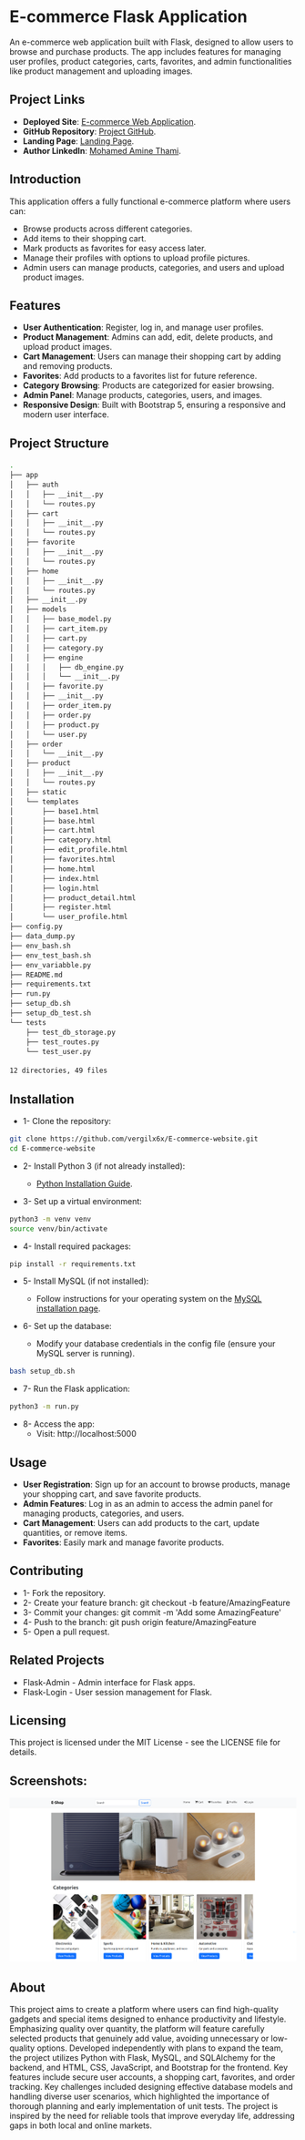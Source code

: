 # E-commerce Flask Application

An e-commerce web application built with Flask, designed to allow users to browse and purchase products. The app includes features for managing user profiles, product categories, carts, favorites, and admin functionalities like product management and uploading images.

## Project Links

- **Deployed Site**: [E-commerce Web Application](https://www.developmentenv.tech/home).
- **GitHub Repository**: [Project GitHub](https://github.com/vergilx6x/E-commerce-website-v2.git).
- **Landing Page**: [Landing Page](https://vergilx6x.github.io/E-commerce-website-v2/).
- **Author LinkedIn**: [Mohamed Amine Thami](https://www.linkedin.com/in/mohamed-amine-thami-526b9b280/).

## Introduction

This application offers a fully functional e-commerce platform where users can:

- Browse products across different categories.
- Add items to their shopping cart.
- Mark products as favorites for easy access later.
- Manage their profiles with options to upload profile pictures.
- Admin users can manage products, categories, and users and upload product images.

## Features
- **User Authentication**: Register, log in, and manage user profiles.
- **Product Management**: Admins can add, edit, delete products, and upload product images.
- **Cart Management**: Users can manage their shopping cart by adding and removing products.
- **Favorites**: Add products to a favorites list for future reference.
- **Category Browsing**: Products are categorized for easier browsing.
- **Admin Panel**: Manage products, categories, users, and images.
- **Responsive Design**: Built with Bootstrap 5, ensuring a responsive and modern user interface.

## Project Structure

```bash
.
├── app
│   ├── auth
│   │   ├── __init__.py
│   │   └── routes.py
│   ├── cart
│   │   ├── __init__.py
│   │   └── routes.py
│   ├── favorite
│   │   ├── __init__.py
│   │   └── routes.py
│   ├── home
│   │   ├── __init__.py
│   │   └── routes.py
│   ├── __init__.py
│   ├── models
│   │   ├── base_model.py
│   │   ├── cart_item.py
│   │   ├── cart.py
│   │   ├── category.py
│   │   ├── engine
│   │   │   ├── db_engine.py
│   │   │   └── __init__.py
│   │   ├── favorite.py
│   │   ├── __init__.py
│   │   ├── order_item.py
│   │   ├── order.py
│   │   ├── product.py
│   │   └── user.py
│   ├── order
│   │   └── __init__.py
│   ├── product
│   │   ├── __init__.py
│   │   └── routes.py
│   ├── static
│   └── templates
│       ├── base1.html
│       ├── base.html
│       ├── cart.html
│       ├── category.html
│       ├── edit_profile.html
│       ├── favorites.html
│       ├── home.html
│       ├── index.html
│       ├── login.html
│       ├── product_detail.html
│       ├── register.html
│       └── user_profile.html
├── config.py
├── data_dump.py
├── env_bash.sh
├── env_test_bash.sh
├── env_variabble.py
├── README.md
├── requirements.txt
├── run.py
├── setup_db.sh
├── setup_db_test.sh
└── tests
    ├── test_db_storage.py
    ├── test_routes.py
    └── test_user.py

12 directories, 49 files

```

## Installation

- 1- Clone the repository:
```bash
git clone https://github.com/vergilx6x/E-commerce-website.git
cd E-commerce-website
```

- 2- Install Python 3 (if not already installed):
  - [Python Installation Guide](https://www.python.org/downloads/).

- 3- Set up a virtual environment:
```bash
python3 -m venv venv
source venv/bin/activate
```

- 4- Install required packages:
```bash
pip install -r requirements.txt
```
- 5- Install MySQL (if not installed):
  - Follow instructions for your operating system on the [MySQL installation page](https://dev.mysql.com/doc/mysql-installation-excerpt/5.7/en/).

- 6- Set up the database:
  - Modify your database credentials in the config file (ensure your MySQL server is running).
```bash
bash setup_db.sh
```

- 7- Run the Flask application:
```bash
python3 -m run.py
```
- 8- Access the app:
  - Visit: http://localhost:5000
  
## Usage

- **User Registration**: Sign up for an account to browse products, manage your shopping cart, and save favorite products.
- **Admin Features**: Log in as an admin to access the admin panel for managing products, categories, and users.
- **Cart Management**: Users can add products to the cart, update quantities, or remove items.
- **Favorites**: Easily mark and manage favorite products.

## Contributing
- 1- Fork the repository.
- 2- Create your feature branch: git checkout -b feature/AmazingFeature
- 3- Commit your changes: git commit -m 'Add some AmazingFeature'
- 4- Push to the branch: git push origin feature/AmazingFeature
- 5- Open a pull request.

## Related Projects
- Flask-Admin - Admin interface for Flask apps.
- Flask-Login - User session management for Flask.

## Licensing

This project is licensed under the MIT License - see the LICENSE file for details.

## Screenshots:

![Product screenshot](./app/static/images/home_page1.png)

## About

This project aims to create a platform where users can find high-quality gadgets and special items designed to enhance productivity and lifestyle. Emphasizing quality over quantity, the platform will feature carefully selected products that genuinely add value, avoiding unnecessary or low-quality options. Developed independently with plans to expand the team, the project utilizes Python with Flask, MySQL, and SQLAlchemy for the backend, and HTML, CSS, JavaScript, and Bootstrap for the frontend. Key features include secure user accounts, a shopping cart, favorites, and order tracking. Key challenges included designing effective database models and handling diverse user scenarios, which highlighted the importance of thorough planning and early implementation of unit tests. The project is inspired by the need for reliable tools that improve everyday life, addressing gaps in both local and online markets.
